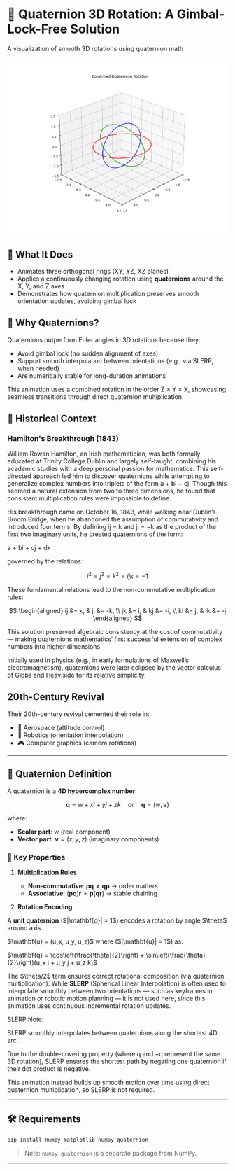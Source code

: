 # 🔄 Quaternion 3D Rotation: A Gimbal-Lock-Free Solution

A visualization of smooth 3D rotations using quaternion math

![Quaternion-Rotation](quaternion_rotation.gif)

## 📌 What It Does

* Animates three orthogonal rings (XY, YZ, XZ planes)
* Applies a continuously changing rotation using **quaternions** around the X, Y, and Z axes
* Demonstrates how quaternion multiplication preserves smooth orientation updates, avoiding gimbal lock

## 🧠 Why Quaternions?

Quaternions outperform Euler angles in 3D rotations because they:

* Avoid gimbal lock (no sudden alignment of axes)
* Support smooth interpolation between orientations (e.g., via SLERP, when needed)
* Are numerically stable for long-duration animations

This animation uses a combined rotation in the order Z × Y × X, showcasing seamless transitions through direct quaternion multiplication.

## 📜 Historical Context

### Hamilton's Breakthrough (1843)

William Rowan Hamilton, an Irish mathematician, was both formally educated at Trinity College Dublin and largely self-taught, combining his academic studies with a deep personal passion for mathematics. This self-directed approach led him to discover quaternions while attempting to generalize complex numbers into triplets of the form a + bi + cj. Though this seemed a natural extension from two to three dimensions, he found that consistent multiplication rules were impossible to define.

His breakthrough came on October 16, 1843, while walking near Dublin’s Broom Bridge, when he abandoned the assumption of commutativity and introduced four terms. By defining ij = k and ji = −k as the product of the first two imaginary units, he created quaternions of the form:

a + bi + cj + dk

governed by the relations:

$$i^2 = j^2 = k^2 = ijk = -1$$

These fundamental relations lead to the non-commutative multiplication rules:

$$
\begin{aligned}
ij &= k, & ji &= -k, \\
jk &= i, & kj &= -i, \\
ki &= j, & ik &= -j
\end{aligned}
$$

This solution preserved algebraic consistency at the cost of commutativity — making quaternions mathematics’ first successful extension of complex numbers into higher dimensions.  

Initially used in physics (e.g., in early formulations of Maxwell’s electromagnetism), quaternions were later eclipsed by the vector calculus of Gibbs and Heaviside for its relative simplicity.  

## 20th-Century Revival

Their 20th-century revival cemented their role in:

* 🚀 Aerospace (attitude control)
* 🤖 Robotics (orientation interpolation)
* 🎮 Computer graphics (camera rotations)

---

## 🔢 Quaternion Definition

A quaternion is a **4D hypercomplex number**:

$$ \mathbf{q} = w + xi + yj + zk \quad \text{or} \quad \mathbf{q} = (w, \mathbf{v}) $$

where:

* **Scalar part**: $w$ (real component)
* **Vector part**: $\mathbf{v} = (x, y, z)$ (imaginary components)

### 🔧 Key Properties

1. **Multiplication Rules**
   * **Non-commutative**: $\mathbf{p}\mathbf{q} \neq \mathbf{q}\mathbf{p}$ → order matters
   * **Associative**: $(\mathbf{p}\mathbf{q})\mathbf{r} = \mathbf{p}(\mathbf{q}\mathbf{r})$ → stable chaining

2. **Rotation Encoding**

A **unit quaternion** (\$|\mathbf{q}| = 1\$) encodes a rotation by angle \$\theta\$ around axis

\$\mathbf{u} = (u\_x, u\_y, u\_z)\$ where (\$|\mathbf{u}| = 1\$) as:

$\mathbf{q} = \cos\left(\frac{\theta}{2}\right) + \sin\left(\frac{\theta}{2}\right)(u_x i + u_y j + u_z k)$

The \$\theta/2\$ term ensures correct rotational composition (via quaternion multiplication).
While **SLERP** (Spherical Linear Interpolation) is often used to interpolate smoothly between two orientations — such as keyframes in animation or robotic motion planning — it is not used here, since this animation uses continuous incremental rotation updates.

SLERP Note:

SLERP smoothly interpolates between quaternions along the shortest 4D arc.  

Due to the double-covering property (where q and −q represent the same 3D rotation), SLERP ensures the shortest path by negating one quaternion if their dot product is negative.  

This animation instead builds up smooth motion over time using direct quaternion multiplication, so SLERP is not required.

---

## 🛠️ Requirements

```bash
pip install numpy matplotlib numpy-quaternion
```

> Note: `numpy-quaternion` is a separate package from NumPy.

---
